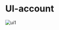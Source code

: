 # UI-account
![ui1](https://user-images.githubusercontent.com/67361612/145659010-580cb766-bc15-4891-b4ae-7fa042cdbc30.png)
